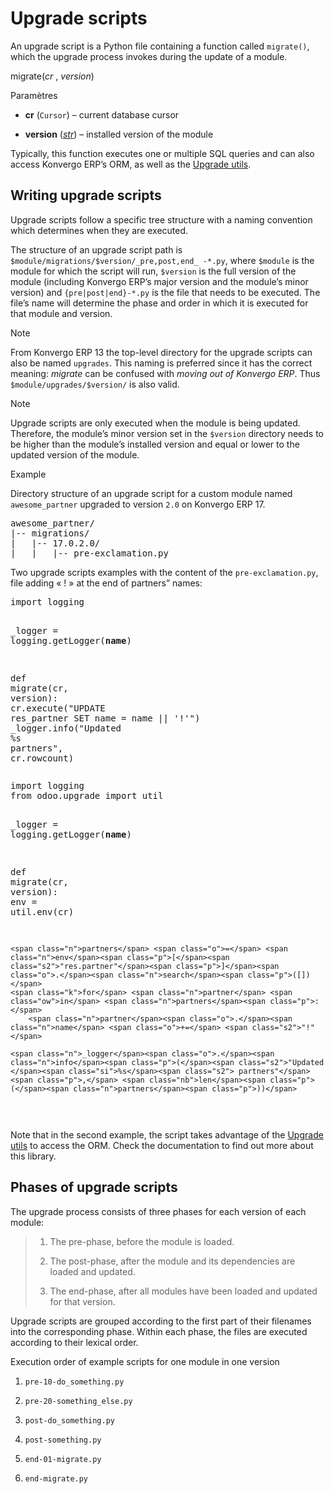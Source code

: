 # Upgrade scripts

An upgrade script is a Python file containing a function called `migrate()`,
which the upgrade process invokes during the update of a module.

migrate(_cr_ , _version_)

    

Paramètres

    

  * **cr** (`Cursor`) – current database cursor

  * **version** ([_str_](https://docs.python.org/3/library/stdtypes#str "\(disponible dans Python v3.12\)")) – installed version of the module

Typically, this function executes one or multiple SQL queries and can also
access Konvergo ERP’s ORM, as well as the [Upgrade utils](upgrade_utils).

## Writing upgrade scripts

Upgrade scripts follow a specific tree structure with a naming convention
which determines when they are executed.

The structure of an upgrade script path is
`$module/migrations/$version/_pre,post,end_ -*.py`, where `$module` is the
module for which the script will run, `$version` is the full version of the
module (including Konvergo ERP’s major version and the module’s minor version) and
`{pre|post|end}-*.py` is the file that needs to be executed. The file’s name
will determine the phase and order in which it is executed for that module and
version.

<div class="alert alert-primary">
<p class="alert-title">
Note</p><p>From Konvergo ERP 13 the top-level directory for the upgrade scripts can also be named <code>upgrades</code>. This
naming is preferred since it has the correct meaning: <em>migrate</em> can be confused with <em>moving out
of Konvergo ERP</em>. Thus <code>$module/upgrades/$version/</code> is also valid.</p>
</div> <div class="alert alert-primary">
<p class="alert-title">
Note</p><p>Upgrade scripts are only executed when the module is being updated. Therefore, the
module’s minor version set in the <code>$version</code> directory needs to be higher than the module’s
installed version and equal or lower to the updated version of the module.</p>
</div> <div class="alert alert-success">
<p class="alert-title">
Example</p><p>Directory structure of an upgrade script for a custom module named <code>awesome_partner</code> upgraded
to version <code>2.0</code> on Konvergo ERP 17.</p>
<div class="highlight-text notranslate"><div class="highlight"><pre><span></span>awesome_partner/
|-- migrations/
|   |-- 17.0.2.0/
|   |   |-- pre-exclamation.py
</pre></div>
</div>
<p>Two upgrade scripts examples with the content of the <code>pre-exclamation.py</code>, file adding
« ! » at the end of partners” names:</p>
<div class="highlight-python notranslate"><div class="highlight"><pre><span></span><span class="kn">import</span> <span class="nn">logging</span>

<span class="n">_logger</span> <span class="o">=</span> <span class="n">logging</span><span class="o">.</span><span class="n">getLogger</span><span class="p">(</span><span class="vm">__name__</span><span class="p">)</span>


<span class="k">def</span> <span class="nf">migrate</span><span class="p">(</span><span class="n">cr</span><span class="p">,</span> <span class="n">version</span><span class="p">):</span>
    <span class="n">cr</span><span class="o">.</span><span class="n">execute</span><span class="p">(</span><span class="s2">"UPDATE res_partner SET name = name || '!'"</span><span class="p">)</span>
    <span class="n">_logger</span><span class="o">.</span><span class="n">info</span><span class="p">(</span><span class="s2">"Updated </span><span class="si">%s</span><span class="s2"> partners"</span><span class="p">,</span> <span class="n">cr</span><span class="o">.</span><span class="n">rowcount</span><span class="p">)</span>
</pre></div>
</div>
<div class="highlight-python notranslate"><div class="highlight"><pre><span></span><span class="kn">import</span> <span class="nn">logging</span>
<span class="kn">from</span> <span class="nn">odoo.upgrade</span> <span class="kn">import</span> <span class="n">util</span>

<span class="n">_logger</span> <span class="o">=</span> <span class="n">logging</span><span class="o">.</span><span class="n">getLogger</span><span class="p">(</span><span class="vm">__name__</span><span class="p">)</span>


<span class="k">def</span> <span class="nf">migrate</span><span class="p">(</span><span class="n">cr</span><span class="p">,</span> <span class="n">version</span><span class="p">):</span>
    <span class="n">env</span> <span class="o">=</span> <span class="n">util</span><span class="o">.</span><span class="n">env</span><span class="p">(</span><span class="n">cr</span><span class="p">)</span>

    <span class="n">partners</span> <span class="o">=</span> <span class="n">env</span><span class="p">[</span><span class="s2">"res.partner"</span><span class="p">]</span><span class="o">.</span><span class="n">search</span><span class="p">([])</span>
    <span class="k">for</span> <span class="n">partner</span> <span class="ow">in</span> <span class="n">partners</span><span class="p">:</span>
        <span class="n">partner</span><span class="o">.</span><span class="n">name</span> <span class="o">+=</span> <span class="s2">"!"</span>

    <span class="n">_logger</span><span class="o">.</span><span class="n">info</span><span class="p">(</span><span class="s2">"Updated </span><span class="si">%s</span><span class="s2"> partners"</span><span class="p">,</span> <span class="nb">len</span><span class="p">(</span><span class="n">partners</span><span class="p">))</span>
</pre></div>
</div>
<p>Note that in the second example, the script takes advantage of the <a href="upgrade_utils">Upgrade utils</a> to
access the ORM. Check the documentation to find out more about this library.</p>
</div>

## Phases of upgrade scripts

The upgrade process consists of three phases for each version of each module:

>   1. The pre-phase, before the module is loaded.
>
>   2. The post-phase, after the module and its dependencies are loaded and
> updated.
>
>   3. The end-phase, after all modules have been loaded and updated for that
> version.
>
>

Upgrade scripts are grouped according to the first part of their filenames
into the corresponding phase. Within each phase, the files are executed
according to their lexical order.

<div class="admonition-execution-order-of-example-scripts-for-one-module-in-one-version alert">
<p class="alert-title">
Execution order of example scripts for one module in one version</p><ol class="arabic simple">
<li><p><code>pre-10-do_something.py</code></p></li>
<li><p><code>pre-20-something_else.py</code></p></li>
<li><p><code>post-do_something.py</code></p></li>
<li><p><code>post-something.py</code></p></li>
<li><p><code>end-01-migrate.py</code></p></li>
<li><p><code>end-migrate.py</code></p></li>
</ol>
</div>

